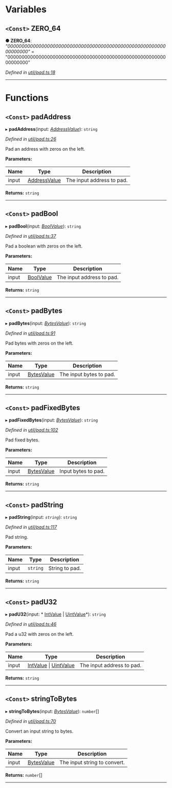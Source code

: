 

# Variables

<a id="zero_64"></a>

## `<Const>` ZERO_64

**● ZERO_64**: *"0000000000000000000000000000000000000000000000000000000000000000"* = "0000000000000000000000000000000000000000000000000000000000000000"

*Defined in [util/pad.ts:18](https://github.com/paritytech/js-libs/blob/5475020/packages/abi/src/util/pad.ts#L18)*

___

# Functions

<a id="padaddress"></a>

## `<Const>` padAddress

▸ **padAddress**(input: *[AddressValue](_types_.md#addressvalue)*): `string`

*Defined in [util/pad.ts:26](https://github.com/paritytech/js-libs/blob/5475020/packages/abi/src/util/pad.ts#L26)*

Pad an address with zeros on the left.

**Parameters:**

| Name | Type | Description |
| ------ | ------ | ------ |
| input | [AddressValue](_types_.md#addressvalue) |  The input address to pad. |

**Returns:** `string`

___
<a id="padbool"></a>

## `<Const>` padBool

▸ **padBool**(input: *[BoolValue](_types_.md#boolvalue)*): `string`

*Defined in [util/pad.ts:37](https://github.com/paritytech/js-libs/blob/5475020/packages/abi/src/util/pad.ts#L37)*

Pad a boolean with zeros on the left.

**Parameters:**

| Name | Type | Description |
| ------ | ------ | ------ |
| input | [BoolValue](_types_.md#boolvalue) |  The input address to pad. |

**Returns:** `string`

___
<a id="padbytes"></a>

## `<Const>` padBytes

▸ **padBytes**(input: *[BytesValue](_types_.md#bytesvalue)*): `string`

*Defined in [util/pad.ts:91](https://github.com/paritytech/js-libs/blob/5475020/packages/abi/src/util/pad.ts#L91)*

Pad bytes with zeros on the left.

**Parameters:**

| Name | Type | Description |
| ------ | ------ | ------ |
| input | [BytesValue](_types_.md#bytesvalue) |  The input bytes to pad. |

**Returns:** `string`

___
<a id="padfixedbytes"></a>

## `<Const>` padFixedBytes

▸ **padFixedBytes**(input: *[BytesValue](_types_.md#bytesvalue)*): `string`

*Defined in [util/pad.ts:102](https://github.com/paritytech/js-libs/blob/5475020/packages/abi/src/util/pad.ts#L102)*

Pad fixed bytes.

**Parameters:**

| Name | Type | Description |
| ------ | ------ | ------ |
| input | [BytesValue](_types_.md#bytesvalue) |  Input bytes to pad. |

**Returns:** `string`

___
<a id="padstring"></a>

## `<Const>` padString

▸ **padString**(input: *`string`*): `string`

*Defined in [util/pad.ts:117](https://github.com/paritytech/js-libs/blob/5475020/packages/abi/src/util/pad.ts#L117)*

Pad string.

**Parameters:**

| Name | Type | Description |
| ------ | ------ | ------ |
| input | `string` |  String to pad. |

**Returns:** `string`

___
<a id="padu32"></a>

## `<Const>` padU32

▸ **padU32**(input: * [IntValue](_types_.md#intvalue) &#124; [UintValue](_types_.md#uintvalue)*): `string`

*Defined in [util/pad.ts:46](https://github.com/paritytech/js-libs/blob/5475020/packages/abi/src/util/pad.ts#L46)*

Pad a u32 with zeros on the left.

**Parameters:**

| Name | Type | Description |
| ------ | ------ | ------ |
| input |  [IntValue](_types_.md#intvalue) &#124; [UintValue](_types_.md#uintvalue)|  The input address to pad. |

**Returns:** `string`

___
<a id="stringtobytes"></a>

## `<Const>` stringToBytes

▸ **stringToBytes**(input: *[BytesValue](_types_.md#bytesvalue)*): `number`[]

*Defined in [util/pad.ts:70](https://github.com/paritytech/js-libs/blob/5475020/packages/abi/src/util/pad.ts#L70)*

Convert an input string to bytes.

**Parameters:**

| Name | Type | Description |
| ------ | ------ | ------ |
| input | [BytesValue](_types_.md#bytesvalue) |  The input string to convert. |

**Returns:** `number`[]

___

